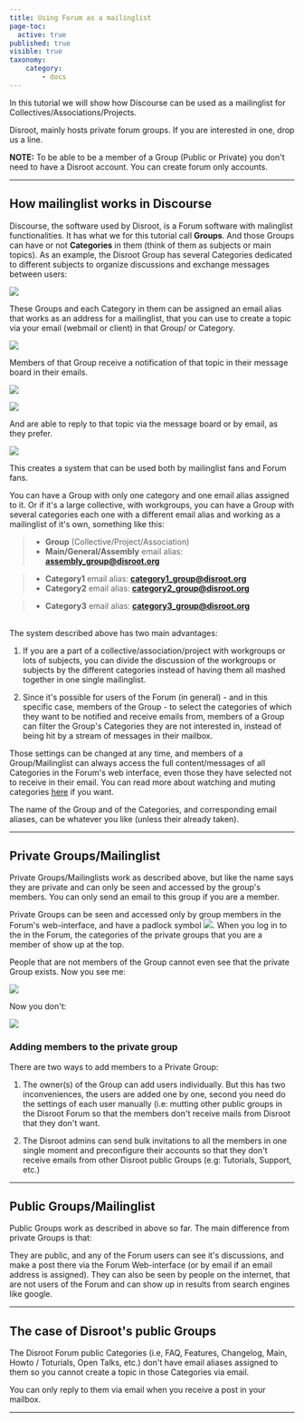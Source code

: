 ```yaml
---
title: Using Forum as a mailinglist
page-toc:
  active: true
published: true
visible: true
taxonomy:
    category:
        - docs
---
```

In this tutorial we will show how Discourse can be used as a mailinglist for Collectives/Associations/Projects.

Disroot, mainly hosts private forum groups. If you are interested in one, drop us a line.

**NOTE:** To be able to be a member of a Group (Public or Private) you don't need to have a Disroot account. You can create forum only accounts.

----------
## How mailinglist works in Discourse

Discourse, the software used by Disroot, is a Forum software with malinglist functionalities. It has what we for this tutorial call **Groups**. And those Groups can have or not **Categories** in them (think of them as subjects or main topics).
As an example, the Disroot Group has several Categories dedicated to different subjects to organize discussions and exchange messages between users:

![](en/forum_ml1.png)

These Groups and each Category in them can be assigned an email alias that works as an address for a mailinglist, that you can use to create a topic via your email (webmail or client) in that Group/ or Category.

![](en/forum_ml2.png)

Members of that Group receive a notification of that topic in their message board in their emails.

![](en/forum_ml3.png)

![](en/forum_ml4.png)

And are able to reply to that topic via the message board or by email, as they prefer.

![](en/forum_ml5.png)

This creates a system that can be used both by mailinglist fans and Forum fans.

You can have a Group with only one category and one email alias assigned to it. Or if it's a large collective, with workgroups, you can have a Group with several categories each one with a different email alias and working as a mailinglist of it's own, something like this:

> * **Group** (Collective/Project/Association)
>  * **Main/General/Assembly**
>email alias: **assembly_group@disroot.org**

>  * **Category1**
>email alias: **category1_group@disroot.org**
>  * **Category2**
>email alias: **category2_group@disroot.org**

>  * **Category3**
>email alias: **category3_group@disroot.org**

<br>
The system described above has two main advantages:

1. If you are a part of a collective/association/project with workgroups or lots of subjects, you can divide the discussion of the workgroups or subjects by the different categories instead of having them all mashed together in one single mailinglist.

2. Since it's possible for users of the Forum (in general) - and in this specific case, members of the Group - to select the categories of which they want to be notified and receive emails from, members of a Group can filter the Group's Categories they are not interested in, instead of being hit by a stream of messages in their mailbox.

Those settings can be changed at any time, and members of a Group/Mailinglist can always access the full content/messages of all Categories in the Forum's web interface, even those they have selected not to receive in their email.
You can read more about watching and muting categories [here](https://howto.disroot.org/en/forum/basic-usage) if you want.

The name of the Group and of the Categories, and corresponding email aliases, can be whatever you like (unless their already taken).

----------
## Private Groups/Mailinglist

Private Groups/Mailinglists work as described above, but like the name says they are private and can only be seen and accessed by the group's members. You can only send an email to this group if you are a member.

Private Groups can be seen and accessed only by group members in the Forum's web-interface, and have a padlock symbol ![](en/forum_ml6.png?resize=20,21). When you log in to the in the Forum, the categories of the private groups that you are a member of show up at the top.

People that are not members of the Group cannot even see that the private Group exists.
Now you see me:

![](en/forum_ml7.png)

Now you don't:

![](en/forum_ml8.png)

### Adding members to the private group

There are two ways to add members to a Private Group:

1. The owner(s) of the Group can add users individually. But this has two inconveniences, the users are added one by one, second you need do the settings of each user manually (i.e: mutting other public groups in the Disroot Forum so that the members don't receive mails from Disroot that they don't want.

2. The Disroot admins can send bulk invitations to all the members in one single moment and preconfigure their accounts so that they don't receive emails from other Disroot public Groups (e.g: Tutorials, Support, etc.)

----------
## Public Groups/Mailinglist

Public Groups work as described in above so far. The main difference from private Groups is that:

They are public, and any of the Forum users can see it's discussions, and make a post there via the Forum Web-interface (or by email if an email address is assigned). They can also be seen by people on the internet, that are not users of the Forum and can show up in results from search engines like google.

----------
## The case of Disroot's public Groups

The Disroot Forum public Categories (i.e, FAQ, Features, Changelog, Main, Howto / Toturials, Open Talks, etc.) don't have email aliases assigned to them so you cannot create a topic in those Categories via email.

You can only reply to them via email when you receive a post in your mailbox.


----------
